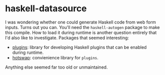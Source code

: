 # haskell-datasource
I was wondering whether one could generate Haskell code from web form inputs. Turns out you can. You'll need the `haskell-autogen` package to make this compile.
How to load it during runtime is another question entirely that I'd also like to investigate. Packages that seemed interesting:

 * [plugins](http://hackage.haskell.org/package/plugins): library for developing Haskell plugins that can be enabled during runtime.
 * [hotswap](http://hackage.haskell.org/package/hotswap): convienience library for `plugins`.
 
Anything else seemed far too old or unmaintained.
